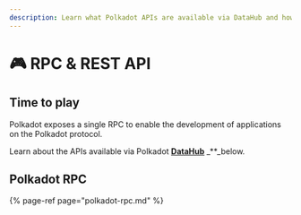 ```yaml
---
description: Learn what Polkadot APIs are available via DataHub and how to use them
---
```


# 🎮 RPC & REST API

## Time to play

Polkadot exposes a single RPC to enable the development of applications on the Polkadot protocol.

Learn about the APIs available via Polkadot [**DataHub**](https://datahub.figment.io/sign_up?service=polkadot) \_\*\*\_below.

## Polkadot RPC

{% page-ref page="polkadot-rpc.md" %}

